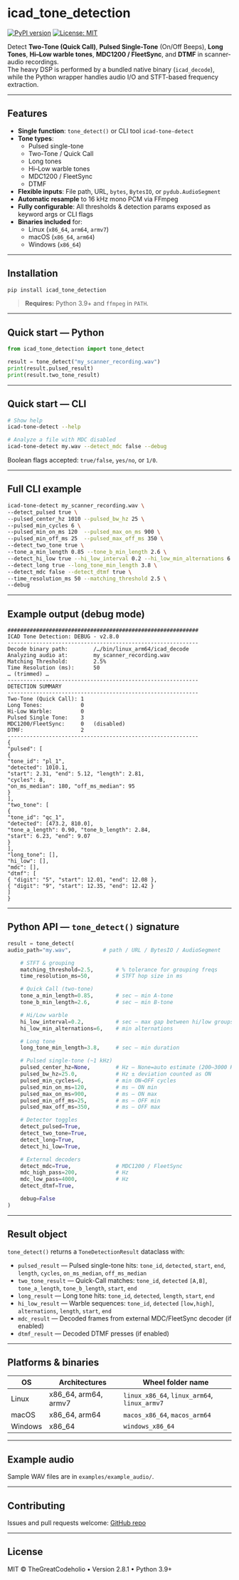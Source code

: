 # icad_tone_detection

[![PyPI version](https://badge.fury.io/py/icad_tone_detection.svg)](https://pypi.org/project/icad_tone_detection)
[![License: MIT](https://img.shields.io/badge/License-MIT-yellow.svg)](https://opensource.org/licenses/MIT)

Detect **Two-Tone (Quick Call)**, **Pulsed Single-Tone** (On/Off Beeps), **Long Tones**, **Hi–Low warble tones**, **MDC1200 / FleetSync**, and **DTMF** in scanner-audio recordings.  
The heavy DSP is performed by a bundled native binary (`icad_decode`), while the Python wrapper handles audio I/O and STFT-based frequency extraction.

---

## Features

- **Single function**: `tone_detect()` or CLI tool `icad-tone-detect`
- **Tone types**:
  - Pulsed single-tone
  - Two-Tone / Quick Call
  - Long tones
  - Hi–Low warble tones
  - MDC1200 / FleetSync
  - DTMF
- **Flexible inputs**: File path, URL, `bytes`, `BytesIO`, or `pydub.AudioSegment`
- **Automatic resample** to 16 kHz mono PCM via FFmpeg
- **Fully configurable**: All thresholds & detection params exposed as keyword args or CLI flags
- **Binaries included** for:
  - Linux (`x86_64`, `arm64`, `armv7`)
  - macOS (`x86_64`, `arm64`)
  - Windows (`x86_64`)

---

## Installation

```bash
pip install icad_tone_detection
```

> **Requires:** Python 3.9+ and `ffmpeg` in `PATH`.

---

## Quick start — Python

```python
from icad_tone_detection import tone_detect

result = tone_detect("my_scanner_recording.wav")
print(result.pulsed_result)
print(result.two_tone_result)
```

---

## Quick start — CLI

```bash
# Show help
icad-tone-detect --help

# Analyze a file with MDC disabled
icad-tone-detect my.wav --detect_mdc false --debug
```

Boolean flags accepted: `true/false`, `yes/no`, or `1/0`.

---

## Full CLI example

```bash
icad-tone-detect my_scanner_recording.wav \
--detect_pulsed true \
--pulsed_center_hz 1010 --pulsed_bw_hz 25 \
--pulsed_min_cycles 6 \
--pulsed_min_on_ms 120  --pulsed_max_on_ms 900 \
--pulsed_min_off_ms 25  --pulsed_max_off_ms 350 \
--detect_two_tone true \
--tone_a_min_length 0.85 --tone_b_min_length 2.6 \
--detect_hi_low true --hi_low_interval 0.2 --hi_low_min_alternations 6 \
--detect_long true --long_tone_min_length 3.8 \
--detect_mdc false --detect_dtmf true \
--time_resolution_ms 50 --matching_threshold 2.5 \
--debug
```

---

## Example output (debug mode)

```text
############################################################
ICAD Tone Detection: DEBUG - v2.8.0
------------------------------------------------------------
Decode binary path:        /…/bin/linux_arm64/icad_decode
Analyzing audio at:        my_scanner_recording.wav
Matching Threshold:        2.5%
Time Resolution (ms):      50
… (trimmed) …
------------------------------------------------------------
DETECTION SUMMARY
------------------------------------------------------------
Two-Tone (Quick Call): 1
Long Tones:            0
Hi-Low Warble:         0
Pulsed Single Tone:    3
MDC1200/FleetSync:     0   (disabled)
DTMF:                  2
------------------------------------------------------------
{
"pulsed": [
{
"tone_id": "pl_1",
"detected": 1010.1,
"start": 2.31, "end": 5.12, "length": 2.81,
"cycles": 8,
"on_ms_median": 180, "off_ms_median": 95
}
],
"two_tone": [
{
"tone_id": "qc_1",
"detected": [473.2, 810.0],
"tone_a_length": 0.90, "tone_b_length": 2.84,
"start": 6.23, "end": 9.07
}
],
"long_tone": [],
"hi_low": [],
"mdc": [],
"dtmf": [
{ "digit": "5", "start": 12.01, "end": 12.08 },
{ "digit": "9", "start": 12.35, "end": 12.42 }
]
}
```

---

## Python API — `tone_detect()` signature

```python
result = tone_detect(
audio_path="my.wav",          # path / URL / BytesIO / AudioSegment

    # STFT & grouping
    matching_threshold=2.5,       # % tolerance for grouping freqs
    time_resolution_ms=50,        # STFT hop size in ms

    # Quick Call (two-tone)
    tone_a_min_length=0.85,       # sec – min A-tone
    tone_b_min_length=2.6,        # sec – min B-tone

    # Hi/Low warble
    hi_low_interval=0.2,          # sec – max gap between hi/low groups
    hi_low_min_alternations=6,    # min alternations

    # Long tone
    long_tone_min_length=3.8,     # sec – min duration

    # Pulsed single-tone (~1 kHz)
    pulsed_center_hz=None,        # Hz – None=auto estimate (200–3000 Hz)
    pulsed_bw_hz=25.0,            # Hz ± deviation counted as ON
    pulsed_min_cycles=6,          # min ON→OFF cycles
    pulsed_min_on_ms=120,         # ms – ON min
    pulsed_max_on_ms=900,         # ms – ON max
    pulsed_min_off_ms=25,         # ms – OFF min
    pulsed_max_off_ms=350,        # ms – OFF max

    # Detector toggles
    detect_pulsed=True,
    detect_two_tone=True,
    detect_long=True,
    detect_hi_low=True,

    # External decoders
    detect_mdc=True,              # MDC1200 / FleetSync
    mdc_high_pass=200,            # Hz
    mdc_low_pass=4000,            # Hz
    detect_dtmf=True,

    debug=False
)
```

---

## Result object

`tone_detect()` returns a `ToneDetectionResult` dataclass with:

- `pulsed_result` — Pulsed single-tone hits: `tone_id`, `detected`, `start`, `end`, `length`, `cycles`, `on_ms_median`, `off_ms_median`
- `two_tone_result` — Quick-Call matches: `tone_id`, `detected` `[A,B]`, `tone_a_length`, `tone_b_length`, `start`, `end`
- `long_result` — Long tone hits: `tone_id`, `detected`, `length`, `start`, `end`
- `hi_low_result` — Warble sequences: `tone_id`, `detected` `[low,high]`, `alternations`, `length`, `start`, `end`
- `mdc_result` — Decoded frames from external MDC/FleetSync decoder (if enabled)
- `dtmf_result` — Decoded DTMF presses (if enabled)

---

## Platforms & binaries

| OS      | Architectures        | Wheel folder name              |
|---------|----------------------|---------------------------------|
| Linux   | x86_64, arm64, armv7 | `linux_x86_64`, `linux_arm64`, `linux_armv7` |
| macOS   | x86_64, arm64        | `macos_x86_64`, `macos_arm64`  |
| Windows | x86_64               | `windows_x86_64`               |

---

## Example audio

Sample WAV files are in `examples/example_audio/`.

---

## Contributing

Issues and pull requests welcome: [GitHub repo](https://github.com/thegreatcodeholio/icad_tone_detection)

---

## License

MIT © TheGreatCodeholio • Version 2.8.1 • Python 3.9+
